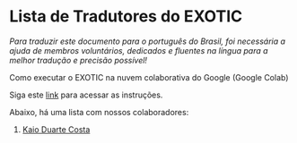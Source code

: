 # Lista de Tradutores do EXOTIC

*Para traduzir este documento para o português do Brasil, foi necessária a ajuda de membros voluntários, dedicados e fluentes na língua para a melhor tradução e precisão possível!*

Como executar o EXOTIC na nuvem colaborativa do Google (Google Colab)

Siga este [link](https://docs.google.com/document/d/1uZw1WLcTVvWEZlnPja-ObNeo0QK_9qNj4gbvHTMigyw/edit?usp=sharing) para acessar as instruções.



Abaixo, há uma lista com nossos colaboradores:

1. [Kaio Duarte Costa](https://github.com/kaiodcosta)
